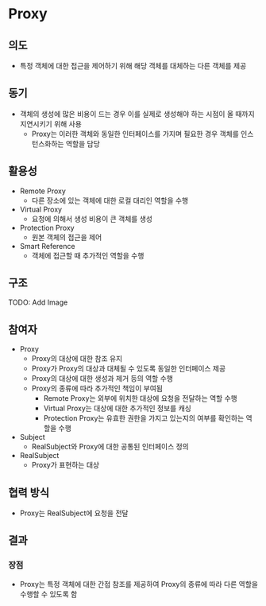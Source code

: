 # Proxy

## 의도

- 특정 객체에 대한 접근을 제어하기 위해 해당 객체를 대체하는 다른 객체를 제공

## 동기

- 객체의 생성에 많은 비용이 드는 경우 이를 실제로 생성해야 하는 시점이 올 때까지 지연시키기 위해 사용
  - Proxy는 이러한 객체와 동일한 인터페이스를 가지며 필요한 경우 객체를 인스턴스화하는 역할을 담당

## 활용성

- Remote Proxy
  - 다른 장소에 있는 객체에 대한 로컬 대리인 역할을 수행
- Virtual Proxy
  - 요청에 의해서 생성 비용이 큰 객체를 생성
- Protection Proxy
  - 원본 객체의 접근을 제어
- Smart Reference
  - 객체에 접근할 때 추가적인 역할을 수행

## 구조

TODO: Add Image

## 참여자

- Proxy
  - Proxy의 대상에 대한 참조 유지
  - Proxy가 Proxy의 대상과 대체될 수 있도록 동일한 인터페이스 제공
  - Proxy의 대상에 대한 생성과 제거 등의 역할 수행
  - Proxy의 종류에 따라 추가적인 책임이 부여됨
    - Remote Proxy는 외부에 위치한 대상에 요청을 전달하는 역할 수행
    - Virtual Proxy는 대상에 대한 추가적인 정보를 캐싱
    - Protection Proxy는 유효한 권한을 가지고 있는지의 여부를 확인하는 역할을 수행
- Subject
  - RealSubject와 Proxy에 대한 공통된 인터페이스 정의
- RealSubject
  - Proxy가 표현하는 대상

## 협력 방식

- Proxy는 RealSubject에 요청을 전달

## 결과

### 장점

- Proxy는 특정 객체에 대한 간접 참조를 제공하여 Proxy의 종류에 따라 다른 역할을 수행할 수 있도록 함

